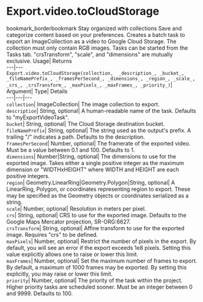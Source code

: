  
#  Export.video.toCloudStorage 
bookmark_borderbookmark Stay organized with collections  Save and categorize content based on your preferences. 
Creates a batch task to export an ImageCollection as a video to Google Cloud Storage. The collection must only contain RGB images. Tasks can be started from the Tasks tab. "crsTransform", "scale", and "dimensions" are mutually exclusive. 
Usage| Returns  
---|---  
`Export.video.toCloudStorage(collection,  _description_, _bucket_, _fileNamePrefix_, _framesPerSecond_, _dimensions_, _region_, _scale_, _crs_, _crsTransform_, _maxPixels_, _maxFrames_, _priority_)`|   
Argument|  Type| Details  
---|---|---  
`collection`| ImageCollection| The image collection to export.  
`description`| String, optional| A human-readable name of the task. Defaults to "myExportVideoTask".  
`bucket`| String, optional| The Cloud Storage destination bucket.  
`fileNamePrefix`| String, optional| The string used as the output's prefix. A trailing "/" indicates a path. Defaults to the description.  
`framesPerSecond`| Number, optional| The framerate of the exported video. Must be a value between 0.1 and 100. Defaults to 1.  
`dimensions`| Number|String, optional| The dimensions to use for the exported image. Takes either a single positive integer as the maximum dimension or "WIDTHxHEIGHT" where WIDTH and HEIGHT are each positive integers.  
`region`| Geometry.LinearRing|Geometry.Polygon|String, optional| A LinearRing, Polygon, or coordinates representing region to export. These may be specified as the Geometry objects or coordinates serialized as a string.  
`scale`| Number, optional| Resolution in meters per pixel.  
`crs`| String, optional| CRS to use for the exported image. Defaults to the Google Maps Mercator projection, SR-ORG:6627.  
`crsTransform`| String, optional| Affine transform to use for the exported image. Requires "crs" to be defined.  
`maxPixels`| Number, optional| Restrict the number of pixels in the export. By default, you will see an error if the export exceeds 1e8 pixels. Setting this value explicitly allows one to raise or lower this limit.  
`maxFrames`| Number, optional| Set the maximum number of frames to export. By default, a maximum of 1000 frames may be exported. By setting this explicitly, you may raise or lower this limit.  
`priority`| Number, optional| The priority of the task within the project. Higher priority tasks are scheduled sooner. Must be an integer between 0 and 9999. Defaults to 100.  

